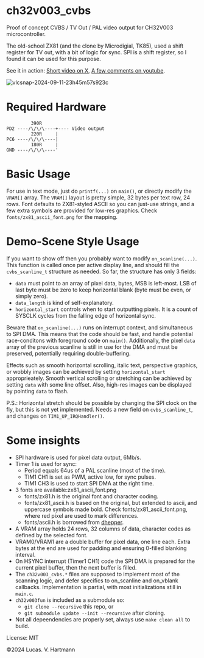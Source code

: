 # ch32v003_cvbs
Proof of concept CVBS / TV Out / PAL video output for CH32V003 microcontroller.

The old-school ZX81 (and the clone by Microdigial, TK85), used a shift register for TV out, with a bit of logic for sync. SPI is a shift register, so I found it can be used for this purpose.

See it in action: [Short video on X](https://x.com/lcsvh/status/1805445163596058799/video/1), [A few comments on youtube](https://www.youtube.com/watch?v=9GBjHImoiPg).

![vlcsnap-2024-09-11-23h45m57s923c](https://github.com/user-attachments/assets/9c153eb1-9620-4f3e-b59b-5af53daf31c4)

# Required Hardware
```
         390R
PD2 ----/\/\/\----+---- Video output
         220R     |
PC6 ----/\/\/\----|
         180R     |
GND ----/\/\/\----'
```

# Basic Usage

For use in text mode, just do `printf(...)` on `main()`, or directly modify the `VRAM[]` array. The `VRAM[]` layout is pretty simple, 32 bytes per text row, 24 rows. Font defaults to ZX81-styled ASCII so you can just-use strings, and a few extra symbols are provided for low-res graphics. Check `fonts/zx81_ascii_font.png` for the mapping.

# Demo-Scene Style Usage

If you want to show off then you probably want to modify `on_scanline(...)`. This function is called once per active display line, and should fill the `cvbs_scanline_t` structure as needed. So far, the structure has only 3 fields:
* `data` must point to an array of pixel data, bytes, MSB is left-most. LSB of last byte must be zero to keep horizontal blank (byte must be even, or simply zero).
* `data_length` is kind of self-explanatory.
* `horizontal_start` controls when to start outputting pixels. It is a count of SYSCLK cycles from the falling edge of horizontal sync.

Beware that `on_scanline(...)` runs on interrupt context, and simultaneous to SPI DMA. This means that the code should be fast, and handle potential race-conditons with foreground code on `main()`. Additionally, the pixel `data` array of the previous scanline is still in use for the DMA and must be preserved, potentially requiring double-buffering.

Effects such as smooth horizontal scrolling, italic text, perspective graphics, or wobbly images can be achieved by setting `horizontal_start` approprieately. Smooth vertical scrolling or stretching can be achieved by setting `data` with some line offset. Also, high-res images can be displayed by pointing `data` to flash.

P.S.: Horizontal stretch should be possible by changing the SPI clock on the fly, but this is not yet implemented. Needs a new field on `cvbs_scanline_t`, and changes on `TIM1_UP_IRQHandler()`.

# Some insights
* SPI hardware is used for pixel data output, 6Mb/s.
* Timer 1 is used for sync:
    * Period equals 64us of a PAL scanline (most of the time).
    * TIM1 CH1 is set as PWM, active low, for sync pulses.
    * TIM1 CH3 is used to start SPI DMA at the right time.
* 3 fonts are available:zx81_ascii_font.png
    * fonts/zx81.h is the original font and character coding.
    * fonts/zx81_ascii.h is based on the original, but extended to ascii, and uppercase symbols made bold. Check fonts/zx81_ascii_font.png, where red pixel are used to mark differences.
    * fonts/ascii.h is borrowed from [dhepper](https://github.com/dhepper/font8x8/blob/master/font8x8_basic.h).
* A VRAM array holds 24 rows, 32 columns of data, character codes as defined by the selected font.
* VRAM0/VRAM1 are a double buffer for pixel data, one line each. Extra bytes at the end are used for padding and ensuring 0-filled blanking interval.
* On HSYNC interrupt (Timer1 CH1) code the SPI DMA is prepared for the current pixel buffer, then the next buffer is filled.
* The `ch32v003_cvbs.*` files are supposed to implement most of the scanning logic, and defer specifics to on_scanline and on_vblank callbacks. Implementation is partial, with most initializations still in `main.c`.
* `ch32v003fun` is included as a submodule so:
    * `git clone --recursive` this repo, or
    * `git submodule update --init --recursive` after cloning.
* Not all depeendencies are properly set, always use `make clean all` to build.


License: MIT

©2024 Lucas. V. Hartmann
